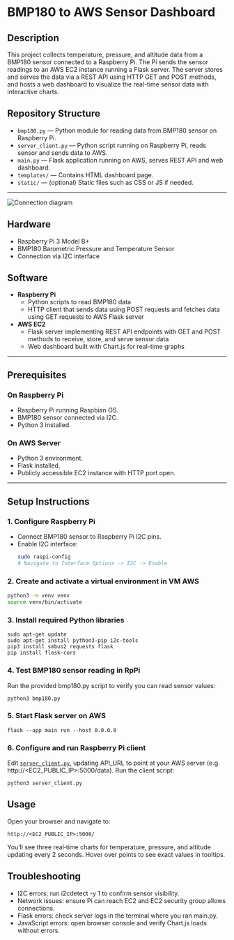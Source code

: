 # BMP180 to AWS Sensor Dashboard

## Description
This project collects temperature, pressure, and altitude data from a BMP180 sensor connected to a Raspberry Pi. The Pi sends the sensor readings to an AWS EC2 instance running a Flask server. The server stores and serves the data via a REST API using HTTP GET and POST methods, and hosts a web dashboard to visualize the real-time sensor data with interactive charts.

## Repository Structure

- `bmp180.py` — Python module for reading data from BMP180 sensor on Raspberry Pi.  
- `server_client.py` — Python script running on Raspberry Pi, reads sensor and sends data to AWS.  
- `main.py` — Flask application running on AWS, serves REST API and web dashboard.  
- `templates/` — Contains HTML dashboard page.  
- `static/` — (optional) Static files such as CSS or JS if needed.  

---

![Connection diagram]([https://url-de-la-imagen.com/imagen.jpg](https://drive.google.com/file/d/1sDxIManOimCl1LKIrl2pgc-DnnGK0wA6/view?usp=sharing))


## Hardware
- Raspberry Pi 3 Model B+  
- BMP180 Barometric Pressure and Temperature Sensor  
- Connection via I2C interface
  

## Software
- **Raspberry Pi**  
  - Python scripts to read BMP180 data  
  - HTTP client that sends data using POST requests and fetches data using GET requests to AWS Flask server  
- **AWS EC2**  
  - Flask server implementing REST API endpoints with GET and POST methods to receive, store, and serve sensor data  
  - Web dashboard built with Chart.js for real-time graphs  

---

## Prerequisites

### On Raspberry Pi
- Raspberry Pi running Raspbian OS.  
- BMP180 sensor connected via I2C.  
- Python 3 installed.  

### On AWS Server
- Python 3 environment.  
- Flask installed.  
- Publicly accessible EC2 instance with HTTP port open.  

---

## Setup Instructions

### 1. Configure Raspberry Pi
- Connect BMP180 sensor to Raspberry Pi I2C pins.  
- Enable I2C interface:  
  ```bash
  sudo raspi-config
  # Navigate to Interface Options -> I2C -> Enable
  
### 2. Create and activate a virtual environment in VM AWS
  ```bash
  python3 -m venv venv
  source venv/bin/activate
  ```
### 3. Install required Python libraries
  ```bahs
  sudo apt-get update
  sudo apt-get install python3-pip i2c-tools
  pip3 install smbus2 requests flask
  pip install flask-cors

  ```
### 4. Test BMP180 sensor reading in RpPi
Run the provided bmp180.py script to verify you can read sensor values:
  ```bahs
  python3 bmp180.py
  ```
### 5. Start Flask server on AWS
  ```bahs
  flask --app main run --host 0.0.0.0
  ```

### 6. Configure and run Raspberry Pi client
Edit [`server_client.py`](./server_client.py), updating API_URL to point at your AWS server (e.g. http://<EC2_PUBLIC_IP>:5000/data).
Run the client script:
  ```bahs
  python3 server_client.py
  ```

## Usage
Open your browser and navigate to:
  ```bahs
  http://<EC2_PUBLIC_IP>:5000/
  ```
You’ll see three real‑time charts for temperature, pressure, and altitude updating every 2 seconds.
Hover over points to see exact values in tooltips.


## Troubleshooting
- I2C errors: run i2cdetect -y 1 to confirm sensor visibility.
- Network issues: ensure Pi can reach EC2 and EC2 security group allows connections.
- Flask errors: check server logs in the terminal where you ran main.py.
- JavaScript errors: open browser console and verify Chart.js loads without errors.
  
